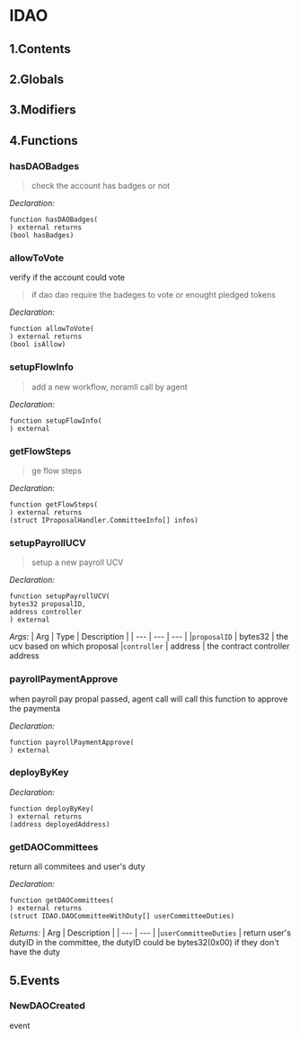# IDAO





## 1.Contents
<!-- START doctoc -->
<!-- END doctoc -->

## 2.Globals

## 3.Modifiers

## 4.Functions

### hasDAOBadges

> check the account has badges or not

*Declaration:*
```solidity
function hasDAOBadges(
) external returns
(bool hasBadges)
```




### allowToVote
verify if the account could vote

> if dao dao require the badeges to vote or enought pledged tokens

*Declaration:*
```solidity
function allowToVote(
) external returns
(bool isAllow)
```




### setupFlowInfo

> add a new workflow, noramll call by agent

*Declaration:*
```solidity
function setupFlowInfo(
) external
```




### getFlowSteps

> ge flow steps

*Declaration:*
```solidity
function getFlowSteps(
) external returns
(struct IProposalHandler.CommitteeInfo[] infos)
```




### setupPayrollUCV

> setup a new payroll UCV


*Declaration:*
```solidity
function setupPayrollUCV(
bytes32 proposalID,
address controller
) external
```

*Args:*
| Arg | Type | Description |
| --- | --- | --- |
|`proposalID` | bytes32 | the ucv based on which proposal
|`controller` | address | the contract controller address


### payrollPaymentApprove
when payroll pay propal passed, agent call will call this function to approve the paymenta


*Declaration:*
```solidity
function payrollPaymentApprove(
) external
```




### deployByKey



*Declaration:*
```solidity
function deployByKey(
) external returns
(address deployedAddress)
```




### getDAOCommittees
return all commitees and user's duty



*Declaration:*
```solidity
function getDAOCommittees(
) external returns
(struct IDAO.DAOCommitteeWithDuty[] userCommitteeDuties)
```


*Returns:*
| Arg | Description |
| --- | --- |
|`userCommitteeDuties` | return user's dutyID in the committee, the dutyID could be bytes32(0x00) if they don't have the duty

## 5.Events
### NewDAOCreated
event




